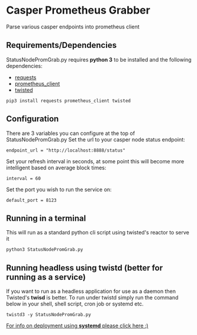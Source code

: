 # Casper Prometheus Grabber
Parse various casper endpoints into prometheus client

## Requirements/Dependencies

StatusNodePromGrab.py requires **python 3**  to be installed and the following dependencies:

 - [requests](https://docs.python-requests.org/en/master/)
 - [prometheus_client](https://github.com/prometheus/client_python)
 - [twisted](https://twistedmatrix.com/trac/)

  `pip3 install requests prometheus_client twisted`

## Configuration
There are 3 variables you can configure at the top of StatusNodePromGrab.py
Set the url to your casper node status endpoint:

    endpoint_url = "http://localhost:8888/status"
Set your refresh interval in seconds, at some point this will become more intelligent based on average block times:

    interval = 60

Set the port you wish to run the service on:

    default_port = 8123


## Running in a terminal
This will run as a standard python cli script using twisted's reactor to serve it

    python3 StatusNodePromGrab.py

## Running headless using twistd (better for running as a service)

If you want to run as a headless application for use as a daemon then Twisted's **twisd** is better. To run under twistd simply run the command below in your shell, shell script, cron job or systemd etc.

    twistd3 -y StatusNodePromGrab.py

[For info on deployment using **systemd** please click here :)](https://docs.twistedmatrix.com/en/twisted-20.3.0/core/howto/systemd.html)